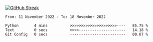 [![GitHub Streak](https://streak-stats.demolab.com?user=renren-017&theme=sea&hide_border=true&background=DD272700)](https://git.io/streak-stats)

<!--START_SECTION:waka-->

```text
From: 11 November 2022 - To: 18 November 2022

Python       4 mins          >>>>>>>>>>>>>>>>>>>>>----   85.75 %
Text         0 secs          >>>>---------------------   14.18 %
Git Config   0 secs          -------------------------   00.07 %
```

<!--END_SECTION:waka-->
